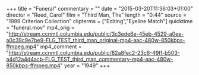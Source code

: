 +++
title = "Funeral"
commentary = ""
date = "2015-03-20T11:36:03+01:00"
director = "Reed, Carol"
film = "Third Man, The"
length = "0:44"
source = "1999 Criterion Collection"
clipterms = ["Editing","Eyeline Match"]
quicktime = "funeral.mov"
mp4_orig = "http://stream.ccnmtl.columbia.edu/public/3c3ede6e-45eb-4529-a0ee-a0c39c9e7be9-FLG_TEST_third_man_original-mp4-aac-480w-850kbps-ffmpeg.mp4"
mp4_comment = "http://stream.ccnmtl.columbia.edu/public/82a8fec2-23c6-49ff-b503-a4d12a4d4acb-FLG_TEST_third_man_commentary-mp4-aac-480w-850kbps-ffmpeg.mp4"
year = "1949"
+++
